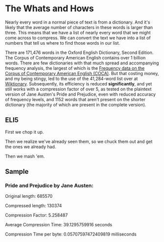 # The Whats and Hows

Nearly every word in a normal piece of text is from a dictionary.  And it's likely that the average number of characters in these words is larger than three.
This means that we have a list of nearly every word that we might come across to compress. We can convert the text we have into a list of numbers that tell us where to find those words in our list.

There are 171,476 words in the Oxford English Dictionary, Second Edition.  The Corpus of Contemporary American English contains over 1 billion words.  There are few dictionaries with that much spread and accompanying frequency analysis, the largest of which is the [Frequency data on the Corpus of Contemporary American English (COCA)](https://www.wordfrequency.info/).  But that costing money, and my being stingy, led to the use of the 41,284-word list over at [Wiktionary](https://en.wiktionary.org/wiki/Wiktionary:Frequency_lists#TV_and_movie_scripts).  Subsequently, its efficiency is reduced **significantly**, and yet still works with a compression factor of over 5, as tested on the plaintext version of Jane Austen's Pride and Prejudice, even with reduced accuracy of frequency levels, and 1152 words that aren't present on the shorter dictionary (the majority of which are present in the complete version).


## ELI5

First we chop it up.

Then we realize we've already seen them, so we chuck them out and get the ones we already had.

Then we mash 'em.


## Sample

### Pride and Prejudice by Jane Austen:

Original length: 685570

Compressed length: 130374

Compression Factor: 5.258487

Average Compression Time: 39.1295759916 seconds

Compression Time per byte: 0.05707597472409819 milliseconds